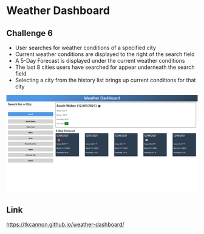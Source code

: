 # Weather Dashboard

## Challenge 6

- User searches for weather conditions of a specified city
- Current weather conditions are displayed to the right of the search field
- A 5-Day Forecast is displayed under the current weather conditions
- The last 8 cities users have searched for appear underneath the search field
- Selecting a city from the history list brings up current conditions for that city

![Challenge 6 Weather Dashboard screen shot](./assets/images/Weather-Dashboard.png)

## Link
https://tkcannon.github.io/weather-dashboard/